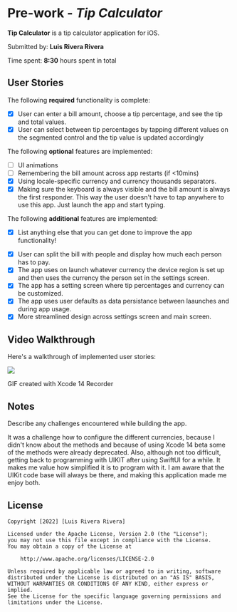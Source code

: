 # Pre-work - *Tip Calculator*

**Tip Calculator** is a tip calculator application for iOS.

Submitted by: **Luis Rivera Rivera**

Time spent: **8:30** hours spent in total

## User Stories

The following **required** functionality is complete:

* [x] User can enter a bill amount, choose a tip percentage, and see the tip and total values.
* [x] User can select between tip percentages by tapping different values on the segmented control and the tip value is updated accordingly

The following **optional** features are implemented:

* [ ] UI animations
* [ ] Remembering the bill amount across app restarts (if <10mins)
* [x] Using locale-specific currency and currency thousands separators.
* [x] Making sure the keyboard is always visible and the bill amount is always the first responder. This way the user doesn't have to tap anywhere to use this app. Just launch the app and start typing.

The following **additional** features are implemented:

- [x] List anything else that you can get done to improve the app functionality!
* [x] User can split the bill with people and display how much each person has to pay.
* [x] The app uses on launch whatever currency the device region is set up and then uses the currency the person set in the settings screen.
* [x] The app has a setting screen where tip percentages and currency can be customized.
* [x] The app uses user defaults as data persistance between laaunches and during app usage.
* [x] More streamlined design across settings screen and main screen. 

## Video Walkthrough

Here's a walkthrough of implemented user stories:

![](https://i.imgur.com/ONiIx7e.gif)

GIF created with Xcode 14 Recorder

## Notes

Describe any challenges encountered while building the app.

It was a challenge how to configure the different currencies, because I didn't know about the methods and because of using Xcode 14 beta some of the methods were already deprecated. Also, although not too difficult, getting back to programming with UIKIT after using SwiftUI for a while. It makes me value how simplified it is to program with it. I am aware that the UIKit code base will always be there, and making this application made me enjoy both.


## License

    Copyright [2022] [Luis Rivera Rivera]

    Licensed under the Apache License, Version 2.0 (the "License");
    you may not use this file except in compliance with the License.
    You may obtain a copy of the License at

        http://www.apache.org/licenses/LICENSE-2.0

    Unless required by applicable law or agreed to in writing, software
    distributed under the License is distributed on an "AS IS" BASIS,
    WITHOUT WARRANTIES OR CONDITIONS OF ANY KIND, either express or implied.
    See the License for the specific language governing permissions and
    limitations under the License.

